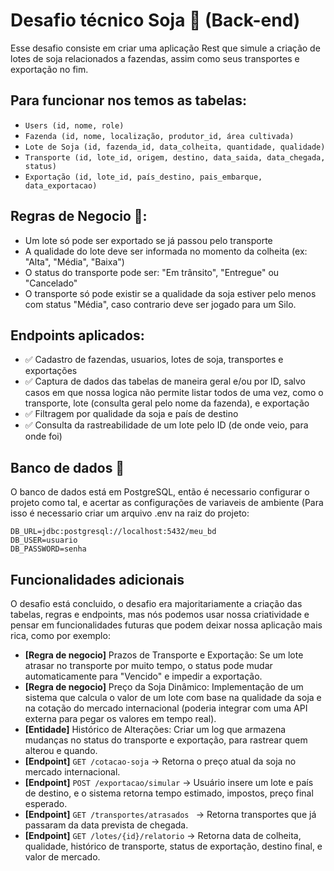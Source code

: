 # Desafio técnico Soja 🌱 (Back-end)

Esse desafio consiste em criar uma aplicação Rest que simule a criação de lotes de soja relacionados a fazendas, assim como seus transportes e exportação no fim.

## Para funcionar nos temos as tabelas:

- `Users (id, nome, role)`
- `Fazenda (id, nome, localização, produtor_id, área cultivada)`
- `Lote de Soja (id, fazenda_id, data_colheita, quantidade, qualidade)`
- `Transporte (id, lote_id, origem, destino, data_saida, data_chegada, status)`
- `Exportação (id, lote_id, país_destino, pais_embarque, data_exportacao)`

## Regras de Negocio 👾:

- Um lote só pode ser exportado se já passou pelo transporte
- A qualidade do lote deve ser informada no momento da colheita (ex: "Alta", "Média", "Baixa")
- O status do transporte pode ser: "Em trânsito", "Entregue" ou "Cancelado"
- O transporte só pode existir se a qualidade da soja estiver pelo menos com status "Média", caso contrario deve ser jogado para um Silo.

## Endpoints aplicados:

- ✅ Cadastro de fazendas, usuarios, lotes de soja, transportes e exportações
- ✅ Captura de dados das tabelas de maneira geral e/ou por ID, salvo casos em que nossa logica não permite listar todos  de uma vez, como o transporte, lote (consulta geral pelo nome da fazenda), e exportação
- ✅ Filtragem por qualidade da soja e país de destino
- ✅ Consulta da rastreabilidade de um lote pelo ID (de onde veio, para onde foi)

## Banco de dados 🐘

O banco de dados está em PostgreSQL, então é necessario configurar o projeto como tal, e acertar as configurações de variaveis de ambiente (Para isso é necessario criar um arquivo .env na raiz do projeto:

```
DB_URL=jdbc:postgresql://localhost:5432/meu_bd
DB_USER=usuario
DB_PASSWORD=senha
```

## Funcionalidades adicionais

O desafio está concluido, o desafio era majoritariamente a criação das tabelas, regras e endpoints, mas nós podemos usar nossa criatividade e pensar em funcionalidades futuras que podem deixar nossa aplicação mais rica, como por exemplo:

- **[Regra de negocio]** Prazos de Transporte e Exportação: Se um lote atrasar no transporte por muito tempo, o status pode mudar automaticamente para "Vencido" e impedir a exportação.
- **[Regra de negocio]** Preço da Soja Dinâmico: Implementação de um sistema que calcula o valor de um lote com base na qualidade da soja e na cotação do mercado internacional (poderia integrar com uma API externa para pegar os valores em tempo real).
- **[Entidade]** Histórico de Alterações: Criar um log que armazena mudanças no status do transporte e exportação, para rastrear quem alterou e quando.
- **[Endpoint]** ```GET /cotacao-soja``` -> Retorna o preço atual da soja no mercado internacional.
- **[Endpoint]** ```POST /exportacao/simular``` ->  Usuário insere um lote e país de destino, e o sistema retorna tempo estimado, impostos, preço final esperado.
- **[Endpoint]** ```GET /transportes/atrasados ``` -> Retorna transportes que já passaram da data prevista de chegada.
- **[Endpoint]** ```GET /lotes/{id}/relatorio``` -> Retorna data de colheita, qualidade, histórico de transporte, status de exportação, destino final, e valor de mercado.